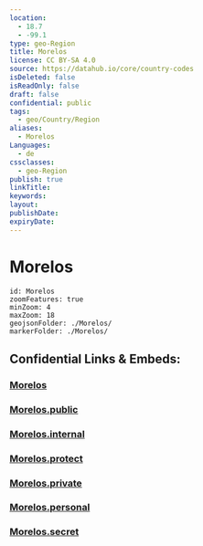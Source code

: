 ```yaml
---
location:
  - 18.7
  - -99.1
type: geo-Region
title: Morelos
license: CC BY-SA 4.0
source: https://datahub.io/core/country-codes
isDeleted: false
isReadOnly: false
draft: false
confidential: public
tags:
  - geo/Country/Region
aliases:
  - Morelos
Languages:
  - de
cssclasses:
  - geo-Region
publish: true
linkTitle:
keywords:
layout:
publishDate:
expiryDate:
---
```


# Morelos

```leaflet
id: Morelos
zoomFeatures: true 
minZoom: 4 
maxZoom: 18
geojsonFolder: ./Morelos/
markerFolder: ./Morelos/
```


## Confidential Links & Embeds: 

### [Morelos](/_Standards/Earth/Continent/America~Central/Mexico/States~Mexico/Morelos.md) 

### [Morelos.public](/_public/Earth/Continent/America~Central/Mexico/States~Mexico/Morelos.public.md) 

### [Morelos.internal](/_internal/Earth/Continent/America~Central/Mexico/States~Mexico/Morelos.internal.md) 

### [Morelos.protect](/_protect/Earth/Continent/America~Central/Mexico/States~Mexico/Morelos.protect.md) 

### [Morelos.private](/_private/Earth/Continent/America~Central/Mexico/States~Mexico/Morelos.private.md) 

### [Morelos.personal](/_personal/Earth/Continent/America~Central/Mexico/States~Mexico/Morelos.personal.md) 

### [Morelos.secret](/_secret/Earth/Continent/America~Central/Mexico/States~Mexico/Morelos.secret.md)

